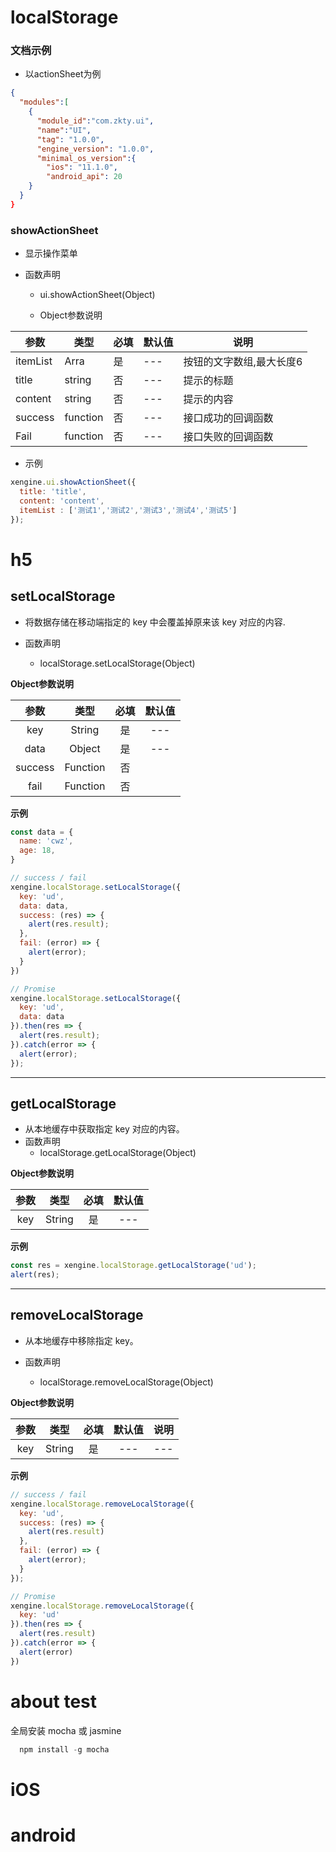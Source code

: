 
# localStorage
### 文档示例

- 以actionSheet为例

```json
{
  "modules":[
    {
      "module_id":"com.zkty.ui",
      "name":"UI",
      "tag": "1.0.0",
      "engine_version": "1.0.0",
      "minimal_os_version":{
        "ios": "11.1.0",
        "android_api": 20
    }  
  }
}

```



### showActionSheet

- 显示操作菜单

- 函数声明

  - ui.showActionSheet(Object)

  - Object参数说明

| 参数     | 类型         | 必填 | 默认值 | 说明                     |
| -------- | ------------ | ---- | ------ | ------------------------ |
| itemList | Arra<string> | 是   | ---    | 按钮的文字数组,最大长度6 |
| title    | string       | 否   | ---    | 提示的标题               |
| content  | string       | 否   | ---    | 提示的内容               |
| success  | function     | 否   | ---    | 接口成功的回调函数       |
| Fail     | function     | 否   | ---    | 接口失败的回调函数       |



- 示例

```javascript
xengine.ui.showActionSheet({ 
  title: 'title',
  content: 'content',
  itemList : ['测试1','测试2','测试3','测试4','测试5']
});
```


# h5
## setLocalStorage

- 将数据存储在移动端指定的 key 中会覆盖掉原来该 key 对应的内容.

- 函数声明
  
  - localStorage.setLocalStorage(Object)
  

**Object参数说明**	

|  参数   |   类型   | 必填 | 默认值 |
| :-----: | :------: | :--: | :----: |
|   key   |  String  |  是  |  ---   |
|  data   |  Object  |  是  |  ---   |
| success | Function |  否  |        |
|  fail   | Function |  否  |        |

**示例**	

```javascript
const data = {
  name: 'cwz',
  age: 18,
}

// success / fail
xengine.localStorage.setLocalStorage({
  key: 'ud',
  data: data,
  success: (res) => {
    alert(res.result); 
  },
  fail: (error) => {  
    alert(error); 
  }  
})

// Promise
xengine.localStorage.setLocalStorage({
  key: 'ud',
  data: data
}).then(res => {
  alert(res.result);
}).catch(error => {
  alert(error);  
});
```



---



## getLocalStorage

- 从本地缓存中获取指定 key 对应的内容。
- 函数声明
  - localStorage.getLocalStorage(Object)

**Object参数说明**	

| 参数 |  类型  | 必填 | 默认值 |
| :--: | :----: | :--: | :----: |
| key  | String |  是  |  ---   |

**示例**

```javascript
const res = xengine.localStorage.getLocalStorage('ud');
alert(res);
```


---



## removeLocalStorage

- 从本地缓存中移除指定 key。
- 函数声明
  
  - localStorage.removeLocalStorage(Object)
  
  

**Object参数说明**	

| 参数 |  类型  | 必填 | 默认值 | 说明 |
| :--: | :----: | :--: | :----: | :--: |
| key  | String |  是  |  ---   | ---  |

**示例**

```javascript
// success / fail
xengine.localStorage.removeLocalStorage({
  key: 'ud',
  success: (res) => {
    alert(res.result) 
  },
  fail: (error) => {
    alert(error); 
  }  
});

// Promise
xengine.localStorage.removeLocalStorage({
  key: 'ud'
}).then(res => {
  alert(res.result) 
}).catch(error => {
  alert(error)  
})
```



# about test 

全局安装 mocha  或 jasmine
``` js
  npm install -g mocha
```



# iOS


# android
## 


